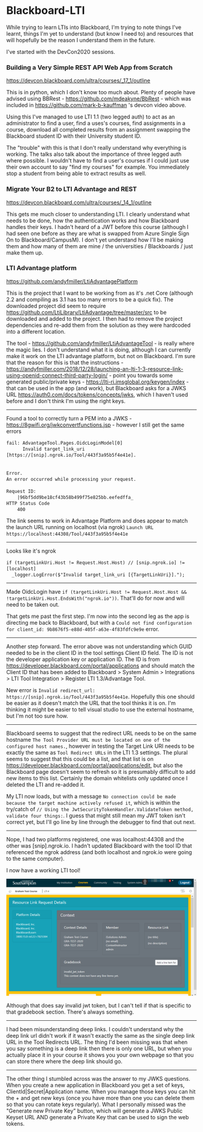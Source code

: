 # Blackboard-LTI
While trying to learn LTIs into Blackboard, I'm trying to note things I've learnt, things I'm yet to understand (but know I need to) and resources that will hopefully be the reason I understand them in the future.

I've started with the DevCon2020 sessions. 

### Building a Very Simple REST API Web App from Scratch

https://devcon.blackboard.com/ultra/courses/_17_1/outline

This is in python, which I don't know too much about. Plenty of people have advised using BBRest - https://github.com/mdeakyne/BbRest - which was included in https://github.com/mark-b-kauffman 's devcon video above. 

Using this I've managed to use LTI 1.1 (two legged auth) to act as an administrator to find a user, find a uses's courses, find assignments in a course, download all completed results from an assignment swapping the Blackboard student ID with their University student ID.

The "trouble" with this is that I don't really understand why everything is working. The talks also talk about the importance of three legged auth where possible. I wouldn't have to find a user's courses if I could just use their own account to say "find my courses" for example. You immediately stop a student from being able to extract results as well.

### Migrate Your B2 to LTI Advantage and REST 

https://devcon.blackboard.com/ultra/courses/_14_1/outline

This gets me much closer to understanding LTI. I clearly understand what needs to be done, how the authentication works and how Blackboard handles their keys. I hadn't heard of a JWT before this course (although I had seen one before as they are what is swapped from Azure Single Sign On to Blackboard/CampusM). I don't yet understand how I'll be making them and how many of them are mine / the universities / Blackboards / just make them up.

### LTI Advantage platform

https://github.com/andyfmiller/LtiAdvantagePlatform

This is the project that I want to be working from as it's .net Core (although 2.2 and compiling as 3.1 has too many errors to be a quick fix). The downloaded project did seem to require https://github.com/LtiLibrary/LtiAdvantage/tree/master/src to be downloaded and added to the project. I then had to remove the project dependencies and re-add them from the solution as they were hardcoded into a different location.

The tool - https://github.com/andyfmiller/LtiAdvantageTool - is really where the magic lies. I don't understand what it is doing, although I can currently make it work on the LTI advantage platform, but not on Blackboard. I'm sure that the reason for this is that the instructions - https://andyfmiller.com/2018/12/28/launching-an-lti-1-3-resource-link-using-openid-connect-third-party-login/ - point you towards some generated public/private keys - https://lti-ri.imsglobal.org/keygen/index - that can be used in the app (and work), but Blackboard asks for a JWKS URL https://auth0.com/docs/tokens/concepts/jwks, which I haven't used before and I don't think I'm using the right keys. 

---

Found a tool to correctly turn a PEM into a JWKS - https://8gwifi.org/jwkconvertfunctions.jsp - however I still get the same errors

```
fail: AdvantageTool.Pages.OidcLoginModel[0]
      Invalid target_link_uri [https://[snip].ngrok.io/Tool/443f3a95b5f4e41e].
      
      
Error.
An error occurred while processing your request.

Request ID:
    |96bf5dd9be18cf43b58b499f75e825bb.eefedffa_
HTTP Status Code
    400
```

The link seems to work in Advantage Platform and does appear to match the launch URL running on localhost (via ngrok) `Launch URL  
https://localhost:44308/Tool/443f3a95b5f4e41e`

---

Looks like it's ngrok 
```
if (targetLinkUri.Host != Request.Host.Host) // [snip.ngrok.io] != [localhost]
  _logger.LogError($"Invalid target_link_uri [{TargetLinkUri}].");
```

---

Made OidcLogin have `if (targetLinkUri.Host != Request.Host.Host && !targetLinkUri.Host.EndsWith("ngrok.io"))`. That'll do for now and will need to be taken out.

That gets me past the first step. I'm now into the second leg as the app is directing me back to Blackboard, but with a `Could not find configuration for client_id: 9b8676f5-e88d-405f-a63e-4f83fdfc9e9e` error.

---

Another step forward. The error above was not understanding which GUID needed to be in the client ID in the tool settings Client ID field. The ID is not the developer application key or application ID. The ID is from https://developer.blackboard.com/portal/applications and should match the Client ID that has been added to Blackboard > System Admin > Integrations > LTI Tool Integration > Register LTI 1.3/Advantage Tool.

New error is `Invalid redirect_url: https://[snip].ngrok.io/Tool/443f3a95b5f4e41e`. Hopefully this one should be easier as it doesn't match the URL that the tool thinks it is on. I'm thinking it might be easier to tell visual studio to use the external hostname, but I'm not too sure how.

---

Blackboard seems to suggest that the redirect URL needs to be on the same hostname `The Tool Provider URL must be located on one of the configured host names.`, however in testing the Target Link URI needs to be exactly the same as `Tool Redirect URLs` in the LTI 1.3 settings. The plural seems to suggest that this could be a list, and that list is on https://developer.blackboard.com/portal/applications/edit, but also the Blackboard page doesn't seem to refresh so it is presumably difficult to add new items to this list. Certainly the domain whitelists only updated once I deleted the LTI and re-added it.

My LTI now loads, but with a message `No connection could be made because the target machine actively refused it`, which is within the try/catch of `// Using the JwtSecurityTokenHandler.ValidateToken method, validate four things:`. I guess that might still mean my JWT token isn't correct yet, but I'll go line by line through the debugger to find that out next.

---

Nope, I had two platforms registered, one was localhost:44308 and the other was [snip].ngrok.io. I hadn't updated Blackboard with the tool ID that referenced the ngrok address (and both localhost and ngrok.io were going to the same computer).

I now have a working LTI tool!

![alt text](https://github.com/mediaguycouk/Blackboard-LTI/blob/master/ltiss1.png "Resource link request details")

Although that does say invalid jwt token, but I can't tell if that is specific to that gradebook section. There's always something.

---

I had been misunderstanding deep links. I couldn't understand why the deep link url didn't work if it wasn't exactly the same as the single deep link URL in the Tool Redirects URL. The thing I'd been missing was that when you say something is a deep link then there is only one URL, but when you actually place it in your course it shows you your own webpage so that you can store there where the deep link should go.

---

The other thing I stumbled across was the answer to my JWKS questions. When you create a new application in Blackboard you get a set of keys, ClientId|Secret|Application name. When you manage those keys you can hit the + and get new keys (once you have more than one you can delete them so that you can rotate keys regularly). What I personally missed was the "Generate new Private Key" button, which will generate a JWKS Public Keyset URL AND generate a Private Key that can be used to sign the web tokens. 
